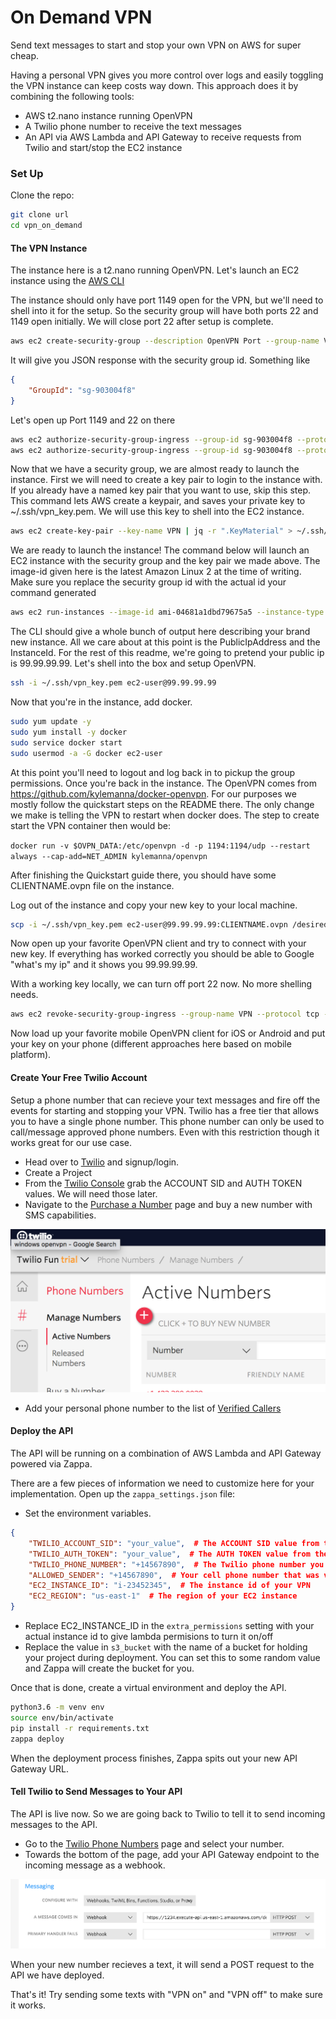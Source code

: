 # On Demand VPN
Send text messages to start and stop your own VPN on AWS for super cheap.

Having a personal VPN gives you more control over logs and easily toggling the VPN instance can keep costs way down.
This approach does it by combining the following tools:
 - AWS t2.nano instance running OpenVPN
 - A Twilio phone number to receive the text messages
 - An API via AWS Lambda and API Gateway to receive requests from Twilio and start/stop the EC2 instance

### Set Up

Clone the repo:
```bash
git clone url
cd vpn_on_demand
```

#### The VPN Instance
The instance here is a t2.nano running OpenVPN. Let's launch an EC2 instance using the [AWS CLI](https://aws.amazon.com/cli/)

The instance should only have port 1149 open for the VPN, but we'll need to shell into it for the setup. So the security
group will have both ports 22 and 1149 open initially. We will close port 22 after setup is complete.

```bash
aws ec2 create-security-group --description OpenVPN Port --group-name VPN
```

It will give you JSON response with the security group id. Something like

```json
{
    "GroupId": "sg-903004f8"
}
```

Let's open up Port 1149 and 22 on there
```bash
aws ec2 authorize-security-group-ingress --group-id sg-903004f8 --protocol udp --port 1149 --cidr 0.0.0.0/0
aws ec2 authorize-security-group-ingress --group-id sg-903004f8 --protocol tcp --port 22 --cidr 0.0.0.0/0
```


Now that we have a security group, we are almost ready to launch the instance. First we will need to create a key pair
to login to the instance with. If you already have a named key pair that you want to use, skip this step. This command
lets AWS create a keypair, and saves your private key to ~/.ssh/vpn_key.pem. We will use this key to shell into the EC2
instance.

```bash
aws ec2 create-key-pair --key-name VPN | jq -r ".KeyMaterial" > ~/.ssh/vpn_key.pem
```


We are ready to launch the instance! The command below will launch an EC2 instance with the security group and the key
pair we made above. The image-id given here is the latest Amazon Linux 2 at the time of writing. Make sure you replace
the security group id with the actual id your command generated

```bash
aws ec2 run-instances --image-id ami-04681a1dbd79675a5 --instance-type t2.nano --security-group-ids sg-903004f8 --key-name VPN --associate-public-ip-address
```

The CLI should give a whole bunch of output here describing your brand new instance. All we care about at this point is
the PublicIpAddress and the InstanceId. For the rest of this readme, we're going to pretend your public ip is 99.99.99.99.
Let's shell into the box and setup OpenVPN.

```bash
ssh -i ~/.ssh/vpn_key.pem ec2-user@99.99.99.99
```

Now that you're in the instance, add docker.

```bash
sudo yum update -y
sudo yum install -y docker
sudo service docker start
sudo usermod -a -G docker ec2-user

```

At this point you'll need to logout and log back in to pickup the group permissions. Once you're back in the instance.
The OpenVPN comes from https://github.com/kylemanna/docker-openvpn. For our purposes we mostly follow the quickstart steps on the
README there. The only change we make is telling the VPN to restart when docker does. The step to create
start the VPN container then would be:

`docker run -v $OVPN_DATA:/etc/openvpn -d -p 1194:1194/udp --restart always --cap-add=NET_ADMIN kylemanna/openvpn`

After finishing the Quickstart guide there, you should have some CLIENTNAME.ovpn file on the instance.

Log out of the instance and copy your new key to your local machine.
```bash
scp -i ~/.ssh/vpn_key.pem ec2-user@99.99.99.99:CLIENTNAME.ovpn /desired/local/path/CLIENTNAME.ovpn
```

Now open up your favorite OpenVPN client and try to connect with your new key. If everything has worked correctly you
should be able to Google "what's my ip" and it shows you 99.99.99.99.

With a working key locally, we can turn off port 22 now. No more shelling needs.
```bash
aws ec2 revoke-security-group-ingress --group-name VPN --protocol tcp --port 22 --cidr 0.0.0.0/0
```

Now load up your favorite mobile OpenVPN client for iOS or Android and put your key on your phone (different approaches
here based on mobile platform).

#### Create Your Free Twilio Account
Setup a phone number that can recieve your text messages and fire off the events for starting
and stopping your VPN. Twilio has a free tier that allows you to have a single phone number. This
phone number can only be used to call/message approved phone numbers. Even with this restriction
though it works great for our use case.

- Head over to [Twilio](https://www.twilio.com/) and signup/login.
- Create a Project
- From the [Twilio Console](https://www.twilio.com/console) grab the ACCOUNT SID and AUTH TOKEN values. We will need those later.
- Navigate to the [Purchase a Number](https://www.twilio.com/console/phone-numbers/search) page and buy a new number with SMS capabilities.

![Twilio phone number purchase page](images/purchase_number.png)

- Add your personal phone number to the list of [Verified Callers](https://www.twilio.com/console/phone-numbers/verified)

#### Deploy the API
The API will be running on a combination of AWS Lambda and API Gateway powered via Zappa.

There are a few pieces of information we need to customize here for your implementation. Open up
the `zappa_settings.json` file:

- Set the environment variables.
```json
{
    "TWILIO_ACCOUNT_SID": "your_value",  # The ACCOUNT SID value from the Twilio console
    "TWILIO_AUTH_TOKEN": "your_value",  # The AUTH TOKEN value from the Twilio console
    "TWILIO_PHONE_NUMBER": "+14567890",  # The Twilio phone number you purchased
    "ALLOWED_SENDER": "+14567890",  # Your cell phone number that was verified on Twilio
    "EC2_INSTANCE_ID": "i-23452345",  # The instance id of your VPN
    "EC2_REGION": "us-east-1"  # The region of your EC2 instance
}
```

- Replace EC2_INSTANCE_ID in the `extra_permissions` setting with your actual instance id to give lambda permisions to turn it on/off
- Replace the value in `s3_bucket` with the name of a bucket for holding your project during deployment.
You can set this to some random value and Zappa will create the bucket for you.

Once that is done, create a virtual environment and deploy the API.

```bash
python3.6 -m venv env
source env/bin/activate
pip install -r requirements.txt
zappa deploy
```

When the deployment process finishes, Zappa spits out your new API Gateway URL.

#### Tell Twilio to Send Messages to Your API
The API is live now. So we are going back to Twilio to tell it to send incoming messages to the API.
- Go to the [Twilio Phone Numbers](https://www.twilio.com/console/phone-numbers/incoming) page and select your number.
- Towards the bottom of the page, add your API Gateway endpoint to the incoming
message as a webhook.

![Twilio webhook add URL](images/webhook.png)

When your new number recieves a text, it will send a POST request to the API we have deployed.

That's it! Try sending some texts with "VPN on" and "VPN off" to make sure it works.
